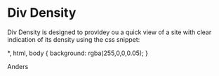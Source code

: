 Div Density
===========

Div Density is designed to providey ou a quick view of a site with clear indication of its density using the css snippet:

*, html, body {
  background: rgba(255,0,0,0.05);
}

Anders